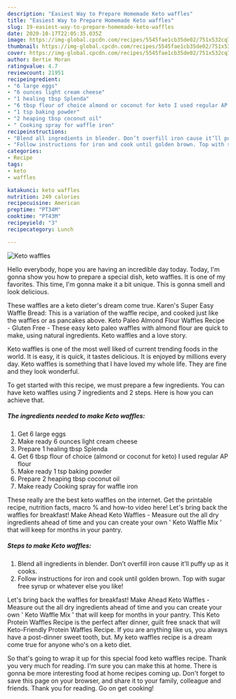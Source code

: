 ```yaml
---
description: "Easiest Way to Prepare Homemade Keto waffles"
title: "Easiest Way to Prepare Homemade Keto waffles"
slug: 19-easiest-way-to-prepare-homemade-keto-waffles
date: 2020-10-17T22:05:35.035Z
image: https://img-global.cpcdn.com/recipes/5545fae1cb35de02/751x532cq70/keto-waffles-recipe-main-photo.jpg
thumbnail: https://img-global.cpcdn.com/recipes/5545fae1cb35de02/751x532cq70/keto-waffles-recipe-main-photo.jpg
cover: https://img-global.cpcdn.com/recipes/5545fae1cb35de02/751x532cq70/keto-waffles-recipe-main-photo.jpg
author: Bertie Moran
ratingvalue: 4.7
reviewcount: 21951
recipeingredient:
- "6 large eggs"
- "6 ounces light cream cheese"
- "1 healing tbsp Splenda"
- "6 tbsp flour of choice almond or coconut for keto I used regular AP flour"
- "1 tsp baking powder"
- "2 heaping tbsp coconut oil"
- " Cooking spray for waffle iron"
recipeinstructions:
- "Blend all ingredients in blender. Don’t overfill iron cause it’ll puffy up as it cooks."
- "Follow instructions for iron and cook until golden brown. Top with sugar free syrup or whatever else you like!"
categories:
- Recipe
tags:
- keto
- waffles

katakunci: keto waffles 
nutrition: 249 calories
recipecuisine: American
preptime: "PT34M"
cooktime: "PT43M"
recipeyield: "3"
recipecategory: Lunch

---
```



![Keto waffles](https://img-global.cpcdn.com/recipes/5545fae1cb35de02/751x532cq70/keto-waffles-recipe-main-photo.jpg)

Hello everybody, hope you are having an incredible day today. Today, I'm gonna show you how to prepare a special dish, keto waffles. It is one of my favorites. This time, I'm gonna make it a bit unique. This is gonna smell and look delicious.

These waffles are a keto dieter&#39;s dream come true. Karen&#39;s Super Easy Waffle Bread: This is a variation of the waffle recipe, and cooked just like the waffles or as pancakes above. Keto Paleo Almond Flour Waffles Recipe - Gluten Free - These easy keto paleo waffles with almond flour are quick to make, using natural ingredients. Keto waffles and a love story.

Keto waffles is one of the most well liked of current trending foods in the world. It is easy, it is quick, it tastes delicious. It is enjoyed by millions every day. Keto waffles is something that I have loved my whole life. They are fine and they look wonderful.


To get started with this recipe, we must prepare a few ingredients. You can have keto waffles using 7 ingredients and 2 steps. Here is how you can achieve that.

<!--inarticleads1-->

##### The ingredients needed to make Keto waffles:

1. Get 6 large eggs
1. Make ready 6 ounces light cream cheese
1. Prepare 1 healing tbsp Splenda
1. Get 6 tbsp flour of choice (almond or coconut for keto) I used regular AP flour
1. Make ready 1 tsp baking powder
1. Prepare 2 heaping tbsp coconut oil
1. Make ready  Cooking spray for waffle iron


These really are the best keto waffles on the internet. Get the printable recipe, nutrition facts, macro % and how-to video here! Let&#39;s bring back the waffles for breakfast! Make Ahead Keto Waffles - Measure out the all dry ingredients ahead of time and you can create your own &#39; Keto Waffle Mix &#39; that will keep for months in your pantry. 

<!--inarticleads2-->

##### Steps to make Keto waffles:

1. Blend all ingredients in blender. Don’t overfill iron cause it’ll puffy up as it cooks.
1. Follow instructions for iron and cook until golden brown. Top with sugar free syrup or whatever else you like!


Let&#39;s bring back the waffles for breakfast! Make Ahead Keto Waffles - Measure out the all dry ingredients ahead of time and you can create your own &#39; Keto Waffle Mix &#39; that will keep for months in your pantry. This Keto Protein Waffles Recipe is the perfect after dinner, guilt free snack that will Keto-Friendly Protein Waffles Recipe. If you are anything like us, you always have a post-dinner sweet tooth, but. My keto waffles recipe is a dream come true for anyone who&#39;s on a keto diet. 

So that's going to wrap it up for this special food keto waffles recipe. Thank you very much for reading. I'm sure you can make this at home. There is gonna be more interesting food at home recipes coming up. Don't forget to save this page on your browser, and share it to your family, colleague and friends. Thank you for reading. Go on get cooking!
